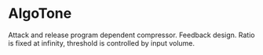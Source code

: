 # AlgoTone

Attack and release program dependent compressor. Feedback design. Ratio is fixed at infinity, threshold is controlled by input volume. 
